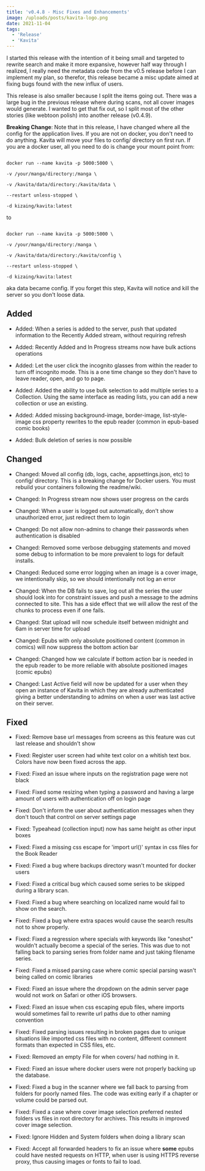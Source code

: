 ```yaml
---
title: 'v0.4.8 - Misc Fixes and Enhancements'
image: /uploads/posts/kavita-logo.png
date: 2021-11-04
tags:
  - 'Release'
  - 'Kavita'
---
```


I started this release with the intention of it being small and targeted to rewrite search and make it more expansive, however half way through I realized, I really need the metadata code from the v0.5 release before I can implement my plan, so therefor, this release became a misc update aimed at fixing bugs found with the new influx of users. 



This release is also smaller because I split the items going out. There was a large bug in the previous release where during scans, not all cover images would generate. I wanted to get that fix out, so I split most of the other stories (like webtoon polish) into another release (v0.4.9). 



**Breaking Change**: Note that in this release, I have changed where all the config for the application lives. If you are not on docker, you don't need to do anything. Kavita will move your files to config/ directory on first run. If you are a docker user, all you need to do is change your mount point from:



```

docker run --name kavita -p 5000:5000 \

-v /your/manga/directory:/manga \

-v /kavita/data/directory:/kavita/data \

--restart unless-stopped \

-d kizaing/kavita:latest

```

to

```

docker run --name kavita -p 5000:5000 \

-v /your/manga/directory:/manga \

-v /kavita/data/directory:/kavita/config \

--restart unless-stopped \

-d kizaing/kavita:latest

```

aka data became config. If you forget this step, Kavita will notice and kill the server so you don't loose data. 



## Added

- Added: When a series is added to the server, push that updated information to the Recently Added stream, without requiring refresh

- Added: Recently Added and In Progress streams now have bulk actions operations 

- Added: Let the user click the incognito glasses from within the reader to turn off incognito mode. This is a one time change so they don't have to leave reader, open, and go to page. 

- Added: Added the ability to use bulk selection to add multiple series to a Collection. Using the same interface as reading lists, you can add a new collection or use an existing.

- Added: Added missing background-image, border-image, list-style-image css property rewrites to the epub reader (common in epub-based comic books)

- Added: Bulk deletion of series is now possible 



## Changed

- Changed: Moved all config (db, logs, cache, appsettings.json, etc) to config/ directory. This is a breaking change for Docker users. You must rebuild your containers following the readme/wiki.

- Changed: In Progress stream now shows user progress on the cards

- Changed: When a user is logged out automatically, don't show unauthorized error, just redirect them to login

- Changed: Do not allow non-admins to change their passwords when authentication is disabled

- Changed: Removed some verbose debugging statements and moved some debug to information to be more prevalent to logs for default installs. 

- Changed: Reduced some error logging when an image is a cover image, we intentionally skip, so we should intentionally not log an error

- Changed: When the DB fails to save, log out all the series the user should look into for constraint issues and push a message to the admins connected to site. This has a side effect that we will allow the rest of the chunks to process even if one fails.

- Changed: Stat upload will now schedule itself between midnight and 6am in server time for upload 

- Changed: Epubs with only absolute positioned content (common in comics) will now suppress the bottom action bar

- Changed: Changed how we calculate if bottom action bar is needed in the epub reader to be more reliable with absolute positioned images (comic epubs)

- Changed: Last Active field will now be updated for a user when they open an instance of Kavita in which they are already authenticated giving a better understanding to admins on when a user was last active on their server.



## Fixed

- Fixed: Remove base url messages from screens as this feature was cut last release and shouldn't show

- Fixed: Register user screen had white text color on a whitish text box. Colors have now been fixed across the app.

- Fixed: Fixed an issue where inputs on the registration page were not black

- Fixed: Fixed some resizing when typing a password and having a large amount of users with authentication off on login page

- Fixed: Don't inform the user about authentication messages when they don't touch that control on server settings page

- Fixed: Typeahead (collection input) now has same height as other input boxes

- Fixed: Fixed a missing css escape for 'import url()' syntax in css files for the Book Reader

- Fixed: Fixed a bug where backups directory wasn't mounted for docker users

- Fixed: Fixed a critical bug which caused some series to be skipped during a library scan. 

- Fixed: Fixed a bug where searching on localized name would fail to show on the search. 

- Fixed: Fixed a bug where extra spaces would cause the search results not to show properly. 

- Fixed: Fixed a regression where specials with keywords like "oneshot" wouldn't actually become a special of the series. This was due to not falling back to parsing series from folder name and just taking filename series.

- Fixed: Fixed a missed parsing case where comic special parsing wasn't being called on comic libraries

- Fixed: Fixed an issue where the dropdown on the admin server page would not work on Safari or other iOS browsers.

- Fixed: Fixed an issue when css escaping epub files, where imports would sometimes fail to rewrite url paths due to other naming convention

- Fixed: Fixed parsing issues resulting in broken pages due to unique situations like imported css files with no content, different comment formats than expected in CSS files, etc.

- Fixed: Removed an empty File for when covers/ had nothing in it.

- Fixed: Fixed an issue where docker users were not properly backing up the database. 

- Fixed: Fixed a bug in the scanner where we fall back to parsing from folders for poorly named files. The code was exiting early if a chapter or volume could be parsed out.

- Fixed: Fixed a case where cover image selection preferred nested folders vs files in root directory for archives. This results in improved cover image selection.

- Fixed: Ignore Hidden and System folders when doing a library scan

- Fixed: Accept all forwarded headers to fix an issue where **some** epubs could have nested requests on HTTP, when user is using HTTPS reverse proxy, thus causing images or fonts to fail to load.

